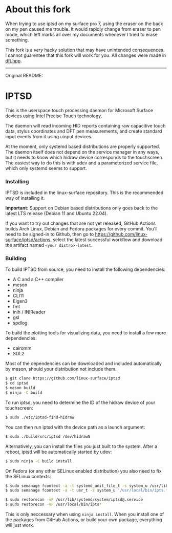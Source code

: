 # About this fork
When trying to use iptsd on my surface pro 7, using the eraser on the back on my pen caused me trouble. It would rapidly change from eraser to pen mode, which left marks all over my documents whenever I tried to erase something.

This fork is a *very* hacky solution that may have unintended consequences. I cannot guarentee that this fork will work for you. All changes were made in [dft.hpp](src/core/generic/dft.hpp).

---
Original README:
# IPTSD

This is the userspace touch processing daemon for Microsoft Surface devices using Intel Precise Touch technology.

The daemon will read incoming HID reports containing raw capacitive touch data, stylus coordinates and DFT pen measurements, and create standard input events from it using uinput devices.

At the moment, only systemd based distributions are properly supported. The daemon itself does not depend on the service manager in any ways, but it needs to know which hidraw device corresponds to the touchscreen. The easiest way to do this is with udev and a parameterized service file, which only systemd seems to support.

### Installing

IPTSD is included in the linux-surface repository. This is the recommended way of installing it.

**Important:** Support on Debian based distributions only goes back to the latest LTS release (Debian 11 and Ubuntu 22.04).

If you want to try out changes that are not yet released, GitHub Actions builds Arch Linux, Debian and Fedora packages for every commit. You'll need to be signed-in to Github, then go to https://github.com/linux-surface/iptsd/actions, select the latest successful workflow and download the artifact named `<your distro>-latest`.

### Building

To build IPTSD from source, you need to install the following dependencies:

 * A C and a C++ compiler
 * meson
 * ninja
 * CLI11
 * Eigen3
 * fmt
 * inih / INIReader
 * gsl
 * spdlog

To build the plotting tools for visualizing data, you need to install a few more dependencies.

 * cairomm
 * SDL2

Most of the dependencies can be downloaded and included automatically by meson, should your distribution not include them.

```bash
$ git clone https://github.com/linux-surface/iptsd
$ cd iptsd
$ meson build
$ ninja -C build
```

To run iptsd, you need to determine the ID of the hidraw device of your touchscreen:

```bash
$ sudo ./etc/iptsd-find-hidraw
```

You can then run iptsd with the device path as a launch argument:

```bash
$ sudo ./build/src/iptsd /dev/hidrawN
```

Alternatively, you can install the files you just built to the system. After a reboot, iptsd will be automatically started by udev:

```bash
$ sudo ninja -C build install
```

On Fedora (or any other SELinux enabled distribution) you also need to fix the SELinux contexts:

```bash
$ sudo semanage fcontext -a -t systemd_unit_file_t -s system_u /usr/lib/systemd/system/iptsd@.service
$ sudo semanage fcontext -a -t usr_t -s system_u '/usr/local/bin/ipts.*'

$ sudo restorecon -vF /usr/lib/systemd/system/iptsd@.service
$ sudo restorecon -vF /usr/local/bin/ipts*
```

This is only neccessary when using `ninja install`. When you install one of the packages from GitHub Actions, or build your own package, everything will just work.
